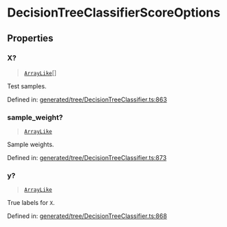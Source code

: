 # DecisionTreeClassifierScoreOptions

## Properties

### X?

> [`ArrayLike`](../types/ArrayLike.md)[]

Test samples.

Defined in:  [generated/tree/DecisionTreeClassifier.ts:863](https://github.com/transitive-bullshit/scikit-learn-ts/blob/b59c1ff/packages/sklearn/src/generated/tree/DecisionTreeClassifier.ts#L863)

### sample\_weight?

> [`ArrayLike`](../types/ArrayLike.md)

Sample weights.

Defined in:  [generated/tree/DecisionTreeClassifier.ts:873](https://github.com/transitive-bullshit/scikit-learn-ts/blob/b59c1ff/packages/sklearn/src/generated/tree/DecisionTreeClassifier.ts#L873)

### y?

> [`ArrayLike`](../types/ArrayLike.md)

True labels for `X`.

Defined in:  [generated/tree/DecisionTreeClassifier.ts:868](https://github.com/transitive-bullshit/scikit-learn-ts/blob/b59c1ff/packages/sklearn/src/generated/tree/DecisionTreeClassifier.ts#L868)
